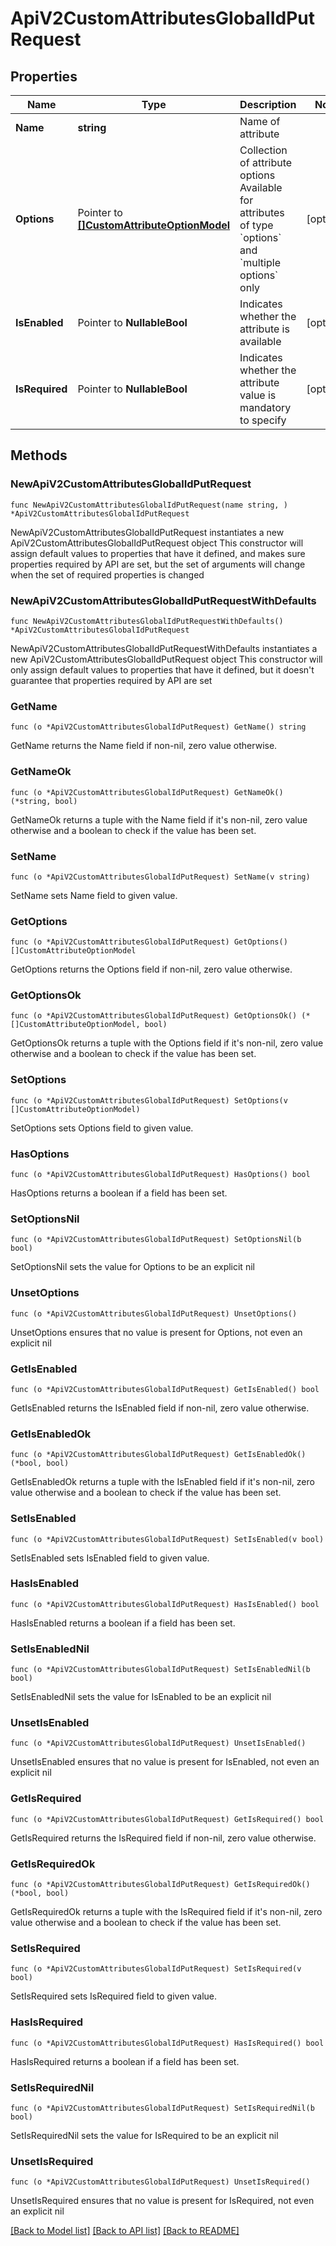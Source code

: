 # ApiV2CustomAttributesGlobalIdPutRequest

## Properties

Name | Type | Description | Notes
------------ | ------------- | ------------- | -------------
**Name** | **string** | Name of attribute | 
**Options** | Pointer to [**[]CustomAttributeOptionModel**](CustomAttributeOptionModel.md) | Collection of attribute options     Available for attributes of type &#x60;options&#x60; and &#x60;multiple options&#x60; only | [optional] 
**IsEnabled** | Pointer to **NullableBool** | Indicates whether the attribute is available | [optional] 
**IsRequired** | Pointer to **NullableBool** | Indicates whether the attribute value is mandatory to specify | [optional] 

## Methods

### NewApiV2CustomAttributesGlobalIdPutRequest

`func NewApiV2CustomAttributesGlobalIdPutRequest(name string, ) *ApiV2CustomAttributesGlobalIdPutRequest`

NewApiV2CustomAttributesGlobalIdPutRequest instantiates a new ApiV2CustomAttributesGlobalIdPutRequest object
This constructor will assign default values to properties that have it defined,
and makes sure properties required by API are set, but the set of arguments
will change when the set of required properties is changed

### NewApiV2CustomAttributesGlobalIdPutRequestWithDefaults

`func NewApiV2CustomAttributesGlobalIdPutRequestWithDefaults() *ApiV2CustomAttributesGlobalIdPutRequest`

NewApiV2CustomAttributesGlobalIdPutRequestWithDefaults instantiates a new ApiV2CustomAttributesGlobalIdPutRequest object
This constructor will only assign default values to properties that have it defined,
but it doesn't guarantee that properties required by API are set

### GetName

`func (o *ApiV2CustomAttributesGlobalIdPutRequest) GetName() string`

GetName returns the Name field if non-nil, zero value otherwise.

### GetNameOk

`func (o *ApiV2CustomAttributesGlobalIdPutRequest) GetNameOk() (*string, bool)`

GetNameOk returns a tuple with the Name field if it's non-nil, zero value otherwise
and a boolean to check if the value has been set.

### SetName

`func (o *ApiV2CustomAttributesGlobalIdPutRequest) SetName(v string)`

SetName sets Name field to given value.


### GetOptions

`func (o *ApiV2CustomAttributesGlobalIdPutRequest) GetOptions() []CustomAttributeOptionModel`

GetOptions returns the Options field if non-nil, zero value otherwise.

### GetOptionsOk

`func (o *ApiV2CustomAttributesGlobalIdPutRequest) GetOptionsOk() (*[]CustomAttributeOptionModel, bool)`

GetOptionsOk returns a tuple with the Options field if it's non-nil, zero value otherwise
and a boolean to check if the value has been set.

### SetOptions

`func (o *ApiV2CustomAttributesGlobalIdPutRequest) SetOptions(v []CustomAttributeOptionModel)`

SetOptions sets Options field to given value.

### HasOptions

`func (o *ApiV2CustomAttributesGlobalIdPutRequest) HasOptions() bool`

HasOptions returns a boolean if a field has been set.

### SetOptionsNil

`func (o *ApiV2CustomAttributesGlobalIdPutRequest) SetOptionsNil(b bool)`

 SetOptionsNil sets the value for Options to be an explicit nil

### UnsetOptions
`func (o *ApiV2CustomAttributesGlobalIdPutRequest) UnsetOptions()`

UnsetOptions ensures that no value is present for Options, not even an explicit nil
### GetIsEnabled

`func (o *ApiV2CustomAttributesGlobalIdPutRequest) GetIsEnabled() bool`

GetIsEnabled returns the IsEnabled field if non-nil, zero value otherwise.

### GetIsEnabledOk

`func (o *ApiV2CustomAttributesGlobalIdPutRequest) GetIsEnabledOk() (*bool, bool)`

GetIsEnabledOk returns a tuple with the IsEnabled field if it's non-nil, zero value otherwise
and a boolean to check if the value has been set.

### SetIsEnabled

`func (o *ApiV2CustomAttributesGlobalIdPutRequest) SetIsEnabled(v bool)`

SetIsEnabled sets IsEnabled field to given value.

### HasIsEnabled

`func (o *ApiV2CustomAttributesGlobalIdPutRequest) HasIsEnabled() bool`

HasIsEnabled returns a boolean if a field has been set.

### SetIsEnabledNil

`func (o *ApiV2CustomAttributesGlobalIdPutRequest) SetIsEnabledNil(b bool)`

 SetIsEnabledNil sets the value for IsEnabled to be an explicit nil

### UnsetIsEnabled
`func (o *ApiV2CustomAttributesGlobalIdPutRequest) UnsetIsEnabled()`

UnsetIsEnabled ensures that no value is present for IsEnabled, not even an explicit nil
### GetIsRequired

`func (o *ApiV2CustomAttributesGlobalIdPutRequest) GetIsRequired() bool`

GetIsRequired returns the IsRequired field if non-nil, zero value otherwise.

### GetIsRequiredOk

`func (o *ApiV2CustomAttributesGlobalIdPutRequest) GetIsRequiredOk() (*bool, bool)`

GetIsRequiredOk returns a tuple with the IsRequired field if it's non-nil, zero value otherwise
and a boolean to check if the value has been set.

### SetIsRequired

`func (o *ApiV2CustomAttributesGlobalIdPutRequest) SetIsRequired(v bool)`

SetIsRequired sets IsRequired field to given value.

### HasIsRequired

`func (o *ApiV2CustomAttributesGlobalIdPutRequest) HasIsRequired() bool`

HasIsRequired returns a boolean if a field has been set.

### SetIsRequiredNil

`func (o *ApiV2CustomAttributesGlobalIdPutRequest) SetIsRequiredNil(b bool)`

 SetIsRequiredNil sets the value for IsRequired to be an explicit nil

### UnsetIsRequired
`func (o *ApiV2CustomAttributesGlobalIdPutRequest) UnsetIsRequired()`

UnsetIsRequired ensures that no value is present for IsRequired, not even an explicit nil

[[Back to Model list]](../README.md#documentation-for-models) [[Back to API list]](../README.md#documentation-for-api-endpoints) [[Back to README]](../README.md)


